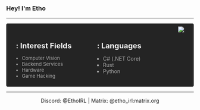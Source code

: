 ### Hey! I'm Etho

---

<div style="display:flex; justify-content: space-evenly; flex-wrap: wrap; padding: 8px; border-radius: 4px; color: #aaa; background-color:#242424;">
<div style="width: 200px; margin-top: 20px;">

<p style="font-size: 20px; font-weight: bold; margin-bottom: 4px; color: white;">
: Interest Fields
</p>

<ul style="padding-left: 16px; font-size: 13px;">
<li>Computer Vision</li>
<li>Backend Services</li>
<li>Hardware</li>
<li>Game Hacking</li>
</ul>

</div>

<div style="width: 200px; margin-top: 20px;">

<p style="font-size: 20px; font-weight: bold; margin-bottom: 4px; color: white;">
: Languages
</p>

<ul style="padding-left: 16px;">
<li>C# (.NET Core)</li>
<li>Rust</li>
<li>Python</li>
</ul>

</div>
<img src="https://github-readme-stats.vercel.app/api?username=EthoIRL&bg_color=00000000&title_color=aaa&text_color=aaa&show_icons=true&hide_border=true&include_all_commits=true&count_private=true&hide_rank=true&hide_title=true&disable_animations=true"/>

</div>

---

<p style="margin: 0 auto; width: min-content; white-space: nowrap;">
	Discord: @EthoIRL | Matrix: @etho_irl:matrix.org <br>
</p>